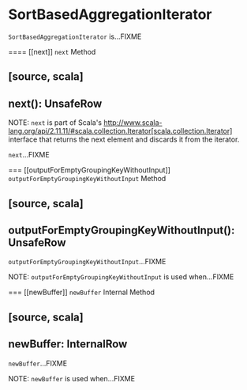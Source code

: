 # SortBasedAggregationIterator

`SortBasedAggregationIterator` is...FIXME

==== [[next]] `next` Method

[source, scala]
----
next(): UnsafeRow
----

NOTE: `next` is part of Scala's http://www.scala-lang.org/api/2.11.11/#scala.collection.Iterator[scala.collection.Iterator] interface that returns the next element and discards it from the iterator.

`next`...FIXME

=== [[outputForEmptyGroupingKeyWithoutInput]] `outputForEmptyGroupingKeyWithoutInput` Method

[source, scala]
----
outputForEmptyGroupingKeyWithoutInput(): UnsafeRow
----

`outputForEmptyGroupingKeyWithoutInput`...FIXME

NOTE: `outputForEmptyGroupingKeyWithoutInput` is used when...FIXME

=== [[newBuffer]] `newBuffer` Internal Method

[source, scala]
----
newBuffer: InternalRow
----

`newBuffer`...FIXME

NOTE: `newBuffer` is used when...FIXME
